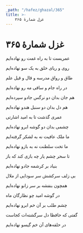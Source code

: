 ```yaml
---
_path: "/hafez/ghazal/365"
title: >-
    غزل شمارهٔ ۳۶۵
---
```

# غزل شمارهٔ ۳۶۵

<div class="b" id="bn1"><div class="m1"><p>عمریست تا به راه غمت رو نهاده‌ایم</p></div>
<div class="m2"><p>روی و ریای خلق به یک سو نهاده‌ایم</p></div></div>
<div class="b" id="bn2"><div class="m1"><p>طاق و رواق مدرسه و قال و قیل علم</p></div>
<div class="m2"><p>در راه جام و ساقی مه رو نهاده‌ایم</p></div></div>
<div class="b" id="bn3"><div class="m1"><p>هم جان بدان دو نرگس جادو سپرده‌ایم</p></div>
<div class="m2"><p>هم دل بدان دو سنبل هندو نهاده‌ایم</p></div></div>
<div class="b" id="bn4"><div class="m1"><p>عمری گذشت تا به امید اشارتی</p></div>
<div class="m2"><p>چشمی بدان دو گوشه ابرو نهاده‌ایم</p></div></div>
<div class="b" id="bn5"><div class="m1"><p>ما ملک عافیت نه به لشکر گرفته‌ایم</p></div>
<div class="m2"><p>ما تخت سلطنت نه به بازو نهاده‌ایم</p></div></div>
<div class="b" id="bn6"><div class="m1"><p>تا سحر چشم یار چه بازی کند که باز</p></div>
<div class="m2"><p>بنیاد بر کرشمه جادو نهاده‌ایم</p></div></div>
<div class="b" id="bn7"><div class="m1"><p>بی زلف سرکشش سر سودایی از ملال</p></div>
<div class="m2"><p>همچون بنفشه بر سر زانو نهاده‌ایم</p></div></div>
<div class="b" id="bn8"><div class="m1"><p>در گوشه امید چو نظارگان ماه</p></div>
<div class="m2"><p>چشم طلب بر آن خم ابرو نهاده‌ایم</p></div></div>
<div class="b" id="bn9"><div class="m1"><p>گفتی که حافظا دل سرگشته‌ات کجاست</p></div>
<div class="m2"><p>در حلقه‌های آن خم گیسو نهاده‌ایم</p></div></div>
